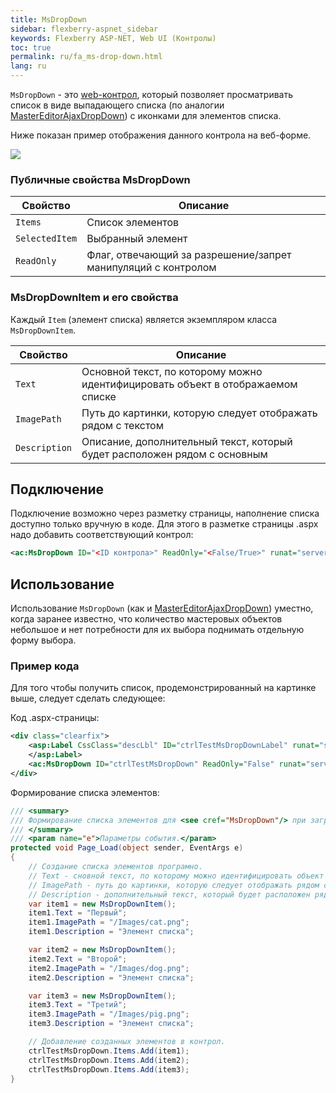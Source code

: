 ```yaml
---
title: MsDropDown
sidebar: flexberry-aspnet_sidebar
keywords: Flexberry ASP-NET, Web UI (Контролы)
toc: true
permalink: ru/fa_ms-drop-down.html
lang: ru
---
```


`MsDropDown` - это [web-контрол](fa_web-controls.html), который позволяет просматривать список в виде выпадающего списка (по аналогии [MasterEditorAjaxDropDown](fa_master-editor-ajax-dropdown.html)) с иконками для элементов списка.

Ниже показан пример отображения данного контрола на веб-форме.

![](/images/pages/products/flexberry-aspnet/controls/ms-drop-down.png)

### Публичные свойства MsDropDown

|Свойство|Описание|
|-------------|---------------------------------|
|`Items`|Список элементов|
|`SelectedItem`|Выбранный элемент|
|`ReadOnly`|Флаг, отвечающий за разрешение/запрет манипуляций с контролом|

### MsDropDownItem и его свойства

Каждый `Item` (элемент списка) является экземпляром класса `MsDropDownItem`.

|Свойство|Описание|
|-------------|---------------------------------|
|`Text`|Основной текст, по которому можно идентифицировать объект в отображаемом списке|
|`ImagePath`|Путь до картинки, которую следует отображать рядом с текстом|
|`Description`|Описание, дополнительный текст, который будет расположен рядом с основным|

## Подключение

Подключение возможно через разметку страницы, наполнение списка доступно только вручную в коде. Для этого в разметке страницы .aspx надо добавить соответствующий контрол:

```xml
<ac:MsDropDown ID="<ID контрола>" ReadOnly="<False/True>" runat="server"/>
```

## Использование

Использование `MsDropDown` (как и [MasterEditorAjaxDropDown](fa_master-editor-ajax-dropdown.html)) уместно, когда заранее известно, что количество мастеровых объектов небольшое и нет потребности для их выбора поднимать отдельную форму выбора.

### Пример кода

Для того чтобы получить список, продемонстрированный на картинке выше, следует сделать следующее:

Код .aspx-страницы:

```xml
<div class="clearfix">
    <asp:Label CssClass="descLbl" ID="ctrlTestMsDropDownLabel" runat="server" Text="Список" EnableViewState="False">
    </asp:Label>
    <ac:MsDropDown ID="ctrlTestMsDropDown" ReadOnly="False" runat="server"/>
</div>
```

Формирование списка элементов:

```csharp
/// <summary>
/// Формирование списка элементов для <see cref="MsDropDown"/> при загрузке контрола.
/// </summary>
/// <param name="e">Параметры события.</param> 
protected void Page_Load(object sender, EventArgs e)
{
    // Создание списка элементов програмно.
    // Text - сновной текст, по которому можно идентифицировать объект в отображаемом списке.
    // ImagePath - путь до картинки, которую следует отображать рядом с текстом.
    // Description - дополнительный текст, который будет расположен рядом с основным.
    var item1 = new MsDropDownItem();
    item1.Text = "Первый";
    item1.ImagePath = "/Images/cat.png";
    item1.Description = "Элемент списка";

    var item2 = new MsDropDownItem();
    item2.Text = "Второй";
    item2.ImagePath = "/Images/dog.png";
    item2.Description = "Элемент списка";

    var item3 = new MsDropDownItem();
    item3.Text = "Третий";
    item3.ImagePath = "/Images/pig.png";
    item3.Description = "Элемент списка";

    // Добавление созданных элементов в контрол.
    ctrlTestMsDropDown.Items.Add(item1);
    ctrlTestMsDropDown.Items.Add(item2);
    ctrlTestMsDropDown.Items.Add(item3);
}
```
 